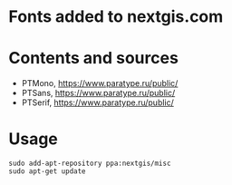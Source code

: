 # Fonts added to nextgis.com

# Contents and sources

* PTMono, https://www.paratype.ru/public/
* PTSans, https://www.paratype.ru/public/
* PTSerif, https://www.paratype.ru/public/

# Usage
```
sudo add-apt-repository ppa:nextgis/misc
sudo apt-get update
```
